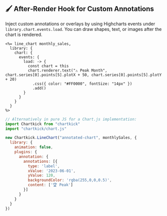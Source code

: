 ## 🖌️ After‑Render Hook for Custom Annotations
Inject custom annotations or overlays by using Highcharts events under `library.chart.events.load`. You can draw shapes, text, or images after the chart is rendered.

```erb
<%= line_chart monthly_sales,
  library: {
    chart: {
      events: {
        load: -> {
          const chart = this
          chart.renderer.text("⚠️ Peak Month", chart.series[0].points[5].plotX + 50, chart.series[0].points[5].plotY + 20)
            .css({ color: "#FF0000", fontSize: "14px" })
            .add()
        }
      }
    }
  }
%>
```

```javascript
// Alternatively in pure JS for a Chart.js implementation:
import Chartkick from "chartkick"
import "chartkick/chart.js"

new Chartkick.LineChart("annotated-chart", monthlySales, {
  library: {
    animation: false,
    plugins: {
      annotation: {
        annotations: [{
          type: 'label',
          xValue: '2023-06-01',
          yValue: 120,
          backgroundColor: 'rgba(255,0,0,0.5)',
          content: ['🏆 Peak']
        }]
      }
    }
  }
})
```